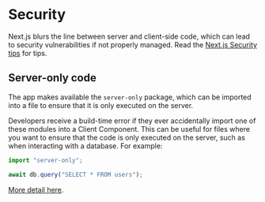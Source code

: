 # Security

Next.js blurs the line between server and client-side code, which can lead to security vulnerabilities if not properly managed. Read the [Next.js Security tips](https://nextjs.org/docs/app/building-your-application/deploying/production-checklist#security) for tips.

## Server-only code

The app makes available the `server-only` package, which can be imported into a file to ensure that it is only executed on the server.

Developers receive a build-time error if they ever accidentally import one of these modules into a Client Component. This can be useful for files where you want to ensure that the code is only executed on the server, such as when interacting with a database. For example:

```ts
import "server-only";

await db.query("SELECT * FROM users");
```

[More detail here](https://nextjs.org/docs/app/building-your-application/rendering/composition-patterns#keeping-server-only-code-out-of-the-client-environment).
